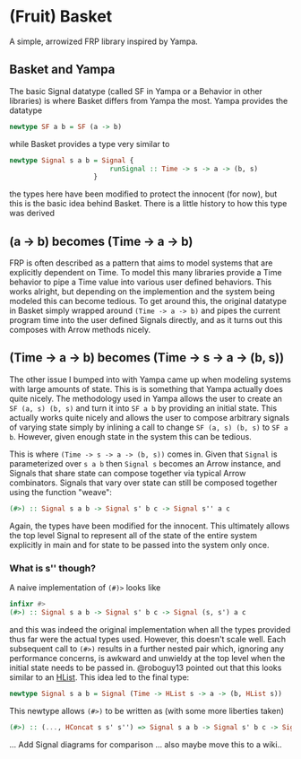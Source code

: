 # (Fruit) Basket
A simple, arrowized FRP library inspired by Yampa.

## Basket and Yampa
The basic Signal datatype (called SF in Yampa or a Behavior in other libraries) is where Basket differs from
Yampa the most. Yampa provides the datatype

```Haskell
newtype SF a b = SF (a -> b)
```

while Basket provides a type very similar to

```Haskell
newtype Signal s a b = Signal {
                         runSignal :: Time -> s -> a -> (b, s)
                     }
```

the types here have been modified to protect the innocent (for now), but this is the basic idea
behind Basket. There is a little history to how this type was derived

## (a -> b) becomes (Time -> a -> b)
FRP is often described as a pattern that aims to model systems that are explicitly dependent
on Time. To model this many libraries provide a Time behavior to pipe a Time value into various user defined
behaviors. This works alright, but depending on the implemention and the system being modeled this can become
tedious. To get around this, the original datatype in Basket simply wrapped around ```(Time -> a -> b)``` and 
pipes the current program time into the user defined Signals directly, and as it turns out this composes
with Arrow methods nicely.

## (Time -> a -> b) becomes (Time -> s -> a -> (b, s))
The other issue I bumped into with Yampa came up when modeling systems with large amounts of state. This is 
is something that Yampa actually does quite nicely. The methodology
used in Yampa allows the user to create an ```SF (a, s) (b, s)``` and turn it into ```SF a b``` by providing
an initial state. This actually works quite nicely and allows the user to compose arbitrary signals of varying
state simply by inlining a call to change ```SF (a, s) (b, s)``` to ```SF a b```. However, given enough
state in the system this can be tedious.

This is where ```(Time -> s -> a -> (b, s))``` comes in. Given that ```Signal``` is parameterized over 
```s a b```   then ``` Signal s ``` becomes an Arrow instance, and Signals that share state can compose together
via typical Arrow combinators. Signals that vary over state can still be composed together using 
the function "weave":

```Haskell
(#>) :: Signal s a b -> Signal s' b c -> Signal s'' a c
```
Again, the types have been modified for the innocent. This ultimately allows the top level Signal to represent
all of the state of the entire system explicitly in main and for state to be passed into the system only once.

### What is s'' though?
A naive implementation of ```(#)>``` looks like

```Haskell
infixr #>
(#>) :: Signal s a b -> Signal s' b c -> Signal (s, s') a c
```
and this was indeed the original implementation when all the types provided thus far were the actual types
used. However, this doesn't scale well. Each subsequent call to ```(#>)``` results in a further nested pair 
which, ignoring any performance concerns, is awkward and unwieldy at the top level when the initial state 
needs to be passed in. @roboguy13 pointed out that this looks similar to an [HList](https://hackage.haskell.org/package/HList). This idea led to the final type:

```Haskell
newtype Signal s a b = Signal (Time -> HList s -> a -> (b, HList s))
```

This newtype allows ```(#>)``` to be written as (with some more liberties taken)
```Haskell
(#>) :: (..., HConcat s s' s'') => Signal s a b -> Signal s' b c -> Signal s'' a c
```

... Add Signal diagrams for comparison ... also maybe move this to a wiki..
